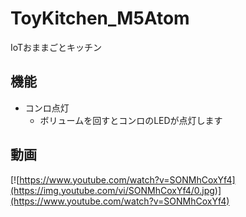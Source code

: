 # ToyKitchen_M5Atom

IoTおままごとキッチン

## 機能

* コンロ点灯
  * ボリュームを回すとコンロのLEDが点灯します

## 動画

[![https://www.youtube.com/watch?v=SONMhCoxYf4](https://img.youtube.com/vi/SONMhCoxYf4/0.jpg)](https://www.youtube.com/watch?v=SONMhCoxYf4)

